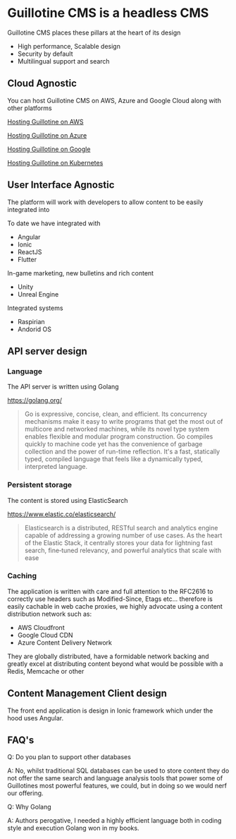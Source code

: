 # Guillotine CMS is a headless CMS

Guillotine CMS places these pillars at the heart of its design

* High performance, Scalable design
* Security by default
* Multilingual support and search
 
## Cloud Agnostic

You can host Guillotine CMS on AWS, Azure and Google Cloud along with other platforms

[Hosting Guillotine on AWS](/deployments/terraform-aws)

[Hosting Guillotine on Azure](/deployments/terraform-azure)

[Hosting Guillotine on Google](/deployments/terraform-google)

[Hosting Guillotine on Kubernetes](/deployments/terraform-google)

## User Interface Agnostic

The platform will work with developers to allow content to be easily integrated into

To date we have integrated with 

* Angular
* Ionic
* ReactJS
* Flutter
  
In-game marketing, new bulletins and rich content

* Unity
* Unreal Engine

Integrated systems

* Raspirian
* Andorid OS

## API server design

### Language

The API server is written using Golang

https://golang.org/

> Go is expressive, concise, clean, and efficient. Its concurrency mechanisms make it easy to write programs that get the most out of multicore and networked machines, while its novel type system enables flexible and modular program construction. Go compiles quickly to machine code yet has the convenience of garbage collection and the power of run-time reflection. It's a fast, statically typed, compiled language that feels like a dynamically typed, interpreted language.

### Persistent storage

The content is stored using ElasticSearch

https://www.elastic.co/elasticsearch/

> Elasticsearch is a distributed, RESTful search and analytics engine capable of addressing a growing number of use cases. As the heart of the Elastic Stack, it centrally stores your data for lightning fast search, fine‑tuned relevancy, and powerful analytics that scale with ease

### Caching

The application is written with care and full attention to the RFC2616 to correctly use headers such as Modified-Since, 
Etags etc... therefore is easily cachable in web cache proxies, we highly advocate using a content distribution network such as:


* AWS Cloudfront
* Google Cloud CDN
* Azure Content Delivery Network

They are globally distributed, have a formidable network backing and greatly excel at distributing content beyond what 
would be possible with a Redis, Memcache or other  

## Content Management Client design

The front end application is design in Ionic framework which under the hood uses Angular.

## FAQ's

Q: Do you plan to support other databases

A: No, whilst traditional SQL databases can be used to store content they do not offer the same search and language analysis
tools that power some of Guillotines most powerful features, we could, but in doing so we would nerf our offering.

Q: Why Golang

A: Authors perogative, I needed a highly efficient language both in coding style and execution Golang won in my books.